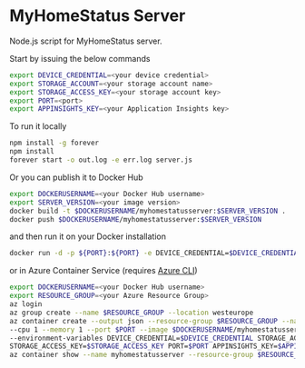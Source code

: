 # MyHomeStatus Server

Node.js script for MyHomeStatus server. 

Start by issuing the below commands
```bash
export DEVICE_CREDENTIAL=<your device credential>
export STORAGE_ACCOUNT=<your storage account name>
export STORAGE_ACCESS_KEY=<your storage account key>
export PORT=<port>
export APPINSIGHTS_KEY=<your Application Insights key>
```

To run it locally

```bash
npm install -g forever
npm install
forever start -o out.log -e err.log server.js
```
Or you can publish it to Docker Hub

```bash
export DOCKERUSERNAME=<your Docker Hub username>
export SERVER_VERSION=<your image version>
docker build -t $DOCKERUSERNAME/myhomestatusserver:$SERVER_VERSION .
docker push $DOCKERUSERNAME/myhomestatusserver:$SERVER_VERSION
```

and then run it on your Docker installation

```bash
docker run -d -p ${PORT}:${PORT} -e DEVICE_CREDENTIAL=$DEVICE_CREDENTIAL -e STORAGE_ACCOUNT=$STORAGE_ACCOUNT -e STORAGE_ACCESS_KEY=$STORAGE_ACCESS_KEY -e PORT=$PORT -e APPINSIGHTS_KEY=$APPINSIGHTS_KEY --name myhomestatusserver $DOCKERUSERNAME/myhomestatusserver:$SERVER_VERSION
```

or in Azure Container Service (requires [Azure CLI](https://docs.microsoft.com/en-us/cli/azure/install-azure-cli?view=azure-cli-latest))

```bash
export DOCKERUSERNAME=<your Docker Hub username>
export RESOURCE_GROUP=<your Azure Resource Group>
az login
az group create --name $RESOURCE_GROUP --location westeurope
az container create --output json --resource-group $RESOURCE_GROUP --name myhomestatusserver \
--cpu 1 --memory 1 --port $PORT --image $DOCKERUSERNAME/myhomestatusserver:$SERVER_VERSION --ip-address public \
--environment-variables DEVICE_CREDENTIAL=$DEVICE_CREDENTIAL STORAGE_ACCOUNT=$STORAGE_ACCOUNT  \
STORAGE_ACCESS_KEY=$STORAGE_ACCESS_KEY PORT=$PORT APPINSIGHTS_KEY=$APPINSIGHTS_KEY
az container show --name myhomestatusserver --resource-group $RESOURCE_GROUP
```